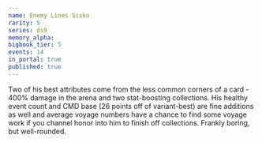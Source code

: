 ```yaml
---
name: Enemy Lines Sisko
rarity: 5
series: ds9
memory_alpha:
bigbook_tier: 5
events: 14
in_portal: true
published: true
---
```


Two of his best attributes come from the less common corners of a card - 400% damage in the arena and two stat-boosting collections. His healthy event count and CMD base (26 points off of variant-best) are fine additions as well and average voyage numbers have a chance to find some voyage work if you channel honor into him to finish off collections. Frankly boring, but well-rounded.
